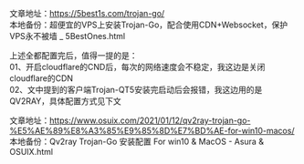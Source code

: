 文章地址：https://5best1s.com/trojan-go/  
本地备份：超便宜的VPS上安装Trojan-Go，配合使用CDN+Websocket，保护VPS永不被墙 _ 5BestOnes.html  

上述全都配置完后，值得一提的是：  
01、开启cloudflare的CND后，每次的网络速度会不稳定，我这边是关闭cloudflare的CDN  
02、文中提到的客户端Trojan-QT5安装完启动后会报错，我这边用的是QV2RAY，具体配置方式见下文  

文章地址：https://www.osuix.com/2021/01/12/qv2ray-trojan-go-%E5%AE%89%E8%A3%85%E9%85%8D%E7%BD%AE-for-win10-macos/  
本地备份：Qv2ray Trojan-Go 安装配置 For win10 & MacOS - Asura & OSUIX.html  